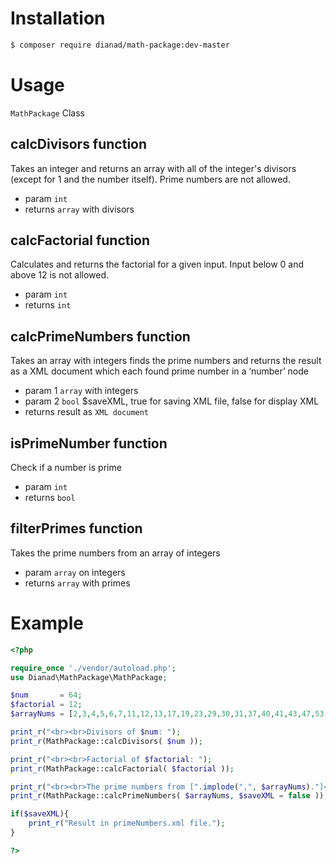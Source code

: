 
# Installation

```bash
$ composer require dianad/math-package:dev-master
```

# Usage

`MathPackage` Class

## calcDivisors function
Takes an integer and returns an array with all of the integer's divisors (except for 1 and the number itself). Prime numbers are not allowed.
* param `int`
* returns `array` with divisors

## calcFactorial function
Calculates and returns the factorial for a given input. Input below 0 and above 12 is not allowed.
* param `int`
* returns `int`

## calcPrimeNumbers function
Takes an array with integers finds the prime numbers and returns the result as 
a XML document which each found prime number in a ‘number’ node
* param 1 `array` with integers
* param 2 `bool` $saveXML, true for saving XML file, false for display XML
* returns result as `XML document`

## isPrimeNumber function
Check if a number is prime
* param `int`
* returns `bool`

## filterPrimes function
Takes the prime numbers from an array of integers
* param `array` on integers
* returns `array` with primes

# Example

```php
<?php

require_once './vendor/autoload.php';
use Dianad\MathPackage\MathPackage;

$num       = 64;
$factorial = 12;
$arrayNums = [2,3,4,5,6,7,11,12,13,17,19,23,29,30,31,37,40,41,43,47,53,59,60,61,67,71,73,74,79,83,89,97,101,102,'asd'];

print_r("<br><br>Divisors of $num: ");
print_r(MathPackage::calcDivisors( $num ));

print_r("<br><br>Factorial of $factorial: ");
print_r(MathPackage::calcFactorial( $factorial ));

print_r("<br><br>The prime numbers from [".implode(",", $arrayNums)."]<br>");
print_r(MathPackage::calcPrimeNumbers( $arrayNums, $saveXML = false ));

if($saveXML){
    print_r("Result in primeNumbers.xml file.");
}

?>

```
